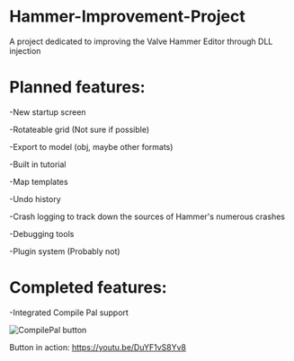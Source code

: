 # Hammer-Improvement-Project
A project dedicated to improving the Valve Hammer Editor through DLL injection

# Planned features: 
-New startup screen

-Rotateable grid (Not sure if possible)

-Export to model (obj, maybe other formats)

-Built in tutorial

-Map templates

-Undo history

-Crash logging to track down the sources of Hammer's numerous crashes

-Debugging tools

-Plugin system (Probably not)

# Completed features: 
-Integrated Compile Pal support

![CompilePal button](https://i.imgur.com/Kjlqxs1.png)

Button in action: https://youtu.be/DuYF1vS8Yv8
